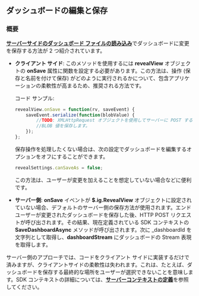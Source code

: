 ## ダッシュボードの編集と保存

### 概要

[**サーバーサイドのダッシュボード ファイルの読み込み**](../../web-sdk/using-the-server-sdk/loading-dashboards.html)でダッシュ​​ボードに変更を保存する方法が 2 つ紹介されています。

  - **クライアント サイド**: このメソッドを使用するには __revealView__ オブジェクトの __onSave__ 属性に関数を設定する必要があります。この方法は、操作 (保存と名前を付けて保存) がどのように実行されるかについて、包含アプリケーションの柔軟性が高まるため、推奨される方法です。

    コード サンプル:

    ``` js
    revealView.onSave = function(rv, saveEvent) {
        saveEvent.serialize(function(blobValue) {
            //TODO: XMLHttpRequest オブジェクトを使用してサーバーに POST するなど、
            //BLOB 値を保存します。
        });
    };
    ```

    保存操作を処理したくない場合は、次の設定でダッシュボードを編集するオプションをオフにすることができます。

    ``` js
    revealSettings.canSaveAs = false;
    ```

    この方法は、ユーザーが変更を加えることを想定していない場合などに便利です。

  - **サーバー側**: __onSave__ イベントが __$.ig.RevealView__ オブジェクトに設定されていない場合、デフォルトのサーバー側の保存方法が使用されます。エンドユーザーが変更されたダッシュボードを保存した後、HTTP POST リクエストが呼び出されます。その結果、現在定義されている SDK コンテキストの __SaveDashboardAsync__ メソッドが呼び出されます。次に \_dashboardId を文字列として取得し、**dashboardStream** にダッシュボードの Stream 表現を取得します。

  サーバー側のアプローチでは、コードをクライアント サイドに実装するだけで済みますが、クライアントサイドの柔軟性は失われます。これは、たとえば、ダッシュボードを保存する最終的な場所をユーザーが選択できないことを意味します。SDK コンテキストの詳細については、[**サーバーコンテキストの定義**](../../general/setup-configuration/setup-configuration-web.html#defining-server-context)を参照してください。
